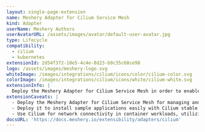 ```yaml
---
layout: single-page-extension
name: Meshery Adapter for Cilium Service Mesh
kind: Adapter
userName: Meshery Authors
userAvatarURL: /assets/images/avatar/default-user-avatar.jpg
type: Lifecycle
compatibility: 
  - cilium
  - kubernetes
extensionId: 2d54f372-10e5-4c4e-8d23-b9c35c68ce98
logo: /assets/images/meshery-logo.svg
whiteImage: /images/integrations/cilium/icons/color/cilium-color.svg
colorImage: /images/integrations/cilium/icons/white/cilium-white.svg
extensionInfo: |
  Deploy the Meshery Adapter for Cilium Service Mesh in order to enable deeper lifecycle management of Cilium Service Mesh.
extensionCaveats: |
  - Deploy the Meshery Adapter for Cilium Service Mesh for managing and installing Cilium.
  - Deploy it to install sample applications easily with Cilium stable release.
  - Use Cilium for network connectivity in container workloads, utilizing eBPF Linux kernel technology.
docsURL: 'https://docs.meshery.io/extensibility/adapters/cilium'
---
```


